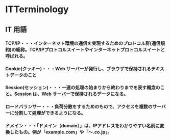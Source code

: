 # ITTerminology
## IT 用語
#### TCP/IP・・・インターネット環境の通信を実現するためのプロトコル群(通信規約)の総称。TCP/IPプロトコルスイートやインターネットプロトコルスイートと呼ばれる。
#### Cookie(クッキー)・・・Web サーバーが発行し、ブラウザで保持されるテキストデータのこと
#### Session(セッション)・・・一連の処理の始まりから終わりまでを表す概念のこと。Session は、Web サーバーで保持されるデータになる。
#### ロードバランサー・・・負荷分散をするためのもので、アクセスを複数のサーバーに分割して処理ができるようになる。
#### ドメイン・・・「ドメイン（domain）」は、IPアドレスをわかりやすい名前に変換したもの。例が「example.com」や「〜.co.jp」。

